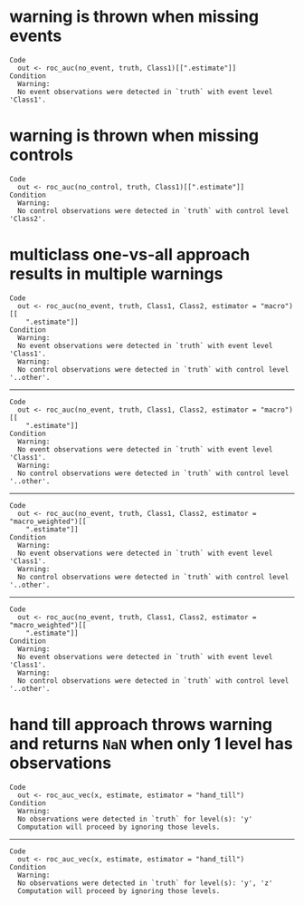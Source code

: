 # warning is thrown when missing events

    Code
      out <- roc_auc(no_event, truth, Class1)[[".estimate"]]
    Condition
      Warning:
      No event observations were detected in `truth` with event level 'Class1'.

# warning is thrown when missing controls

    Code
      out <- roc_auc(no_control, truth, Class1)[[".estimate"]]
    Condition
      Warning:
      No control observations were detected in `truth` with control level 'Class2'.

# multiclass one-vs-all approach results in multiple warnings

    Code
      out <- roc_auc(no_event, truth, Class1, Class2, estimator = "macro")[[
        ".estimate"]]
    Condition
      Warning:
      No event observations were detected in `truth` with event level 'Class1'.
      Warning:
      No control observations were detected in `truth` with control level '..other'.

---

    Code
      out <- roc_auc(no_event, truth, Class1, Class2, estimator = "macro")[[
        ".estimate"]]
    Condition
      Warning:
      No event observations were detected in `truth` with event level 'Class1'.
      Warning:
      No control observations were detected in `truth` with control level '..other'.

---

    Code
      out <- roc_auc(no_event, truth, Class1, Class2, estimator = "macro_weighted")[[
        ".estimate"]]
    Condition
      Warning:
      No event observations were detected in `truth` with event level 'Class1'.
      Warning:
      No control observations were detected in `truth` with control level '..other'.

---

    Code
      out <- roc_auc(no_event, truth, Class1, Class2, estimator = "macro_weighted")[[
        ".estimate"]]
    Condition
      Warning:
      No event observations were detected in `truth` with event level 'Class1'.
      Warning:
      No control observations were detected in `truth` with control level '..other'.

# hand till approach throws warning and returns `NaN` when only 1 level has observations

    Code
      out <- roc_auc_vec(x, estimate, estimator = "hand_till")
    Condition
      Warning:
      No observations were detected in `truth` for level(s): 'y'
      Computation will proceed by ignoring those levels.

---

    Code
      out <- roc_auc_vec(x, estimate, estimator = "hand_till")
    Condition
      Warning:
      No observations were detected in `truth` for level(s): 'y', 'z'
      Computation will proceed by ignoring those levels.

